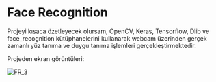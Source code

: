 # Face Recognition
Projeyi kısaca özetleyecek olursam, OpenCV, Keras, Tensorflow, Dlib ve face_recognition kütüphanelerini kullanarak
webcam üzerinden gerçek zamanlı yüz tanıma ve duygu tanıma işlemleri gerçekleştirmektedir.

Projeden ekran görüntüleri:

![FR_3](https://user-images.githubusercontent.com/43249333/66772065-85f5f400-eec4-11e9-9008-1ca6aa9574ef.png)

